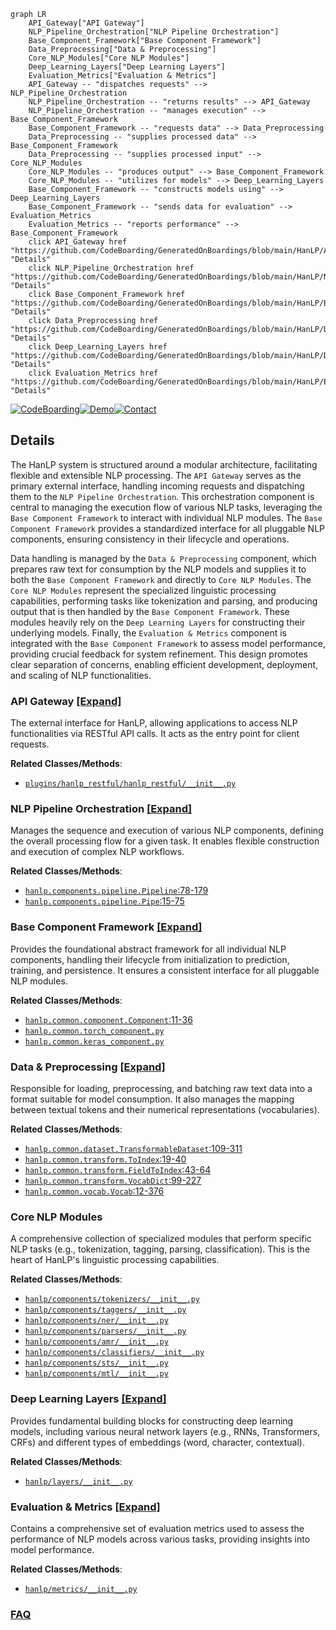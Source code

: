 ```mermaid
graph LR
    API_Gateway["API Gateway"]
    NLP_Pipeline_Orchestration["NLP Pipeline Orchestration"]
    Base_Component_Framework["Base Component Framework"]
    Data_Preprocessing["Data & Preprocessing"]
    Core_NLP_Modules["Core NLP Modules"]
    Deep_Learning_Layers["Deep Learning Layers"]
    Evaluation_Metrics["Evaluation & Metrics"]
    API_Gateway -- "dispatches requests" --> NLP_Pipeline_Orchestration
    NLP_Pipeline_Orchestration -- "returns results" --> API_Gateway
    NLP_Pipeline_Orchestration -- "manages execution" --> Base_Component_Framework
    Base_Component_Framework -- "requests data" --> Data_Preprocessing
    Data_Preprocessing -- "supplies processed data" --> Base_Component_Framework
    Data_Preprocessing -- "supplies processed input" --> Core_NLP_Modules
    Core_NLP_Modules -- "produces output" --> Base_Component_Framework
    Core_NLP_Modules -- "utilizes for models" --> Deep_Learning_Layers
    Base_Component_Framework -- "constructs models using" --> Deep_Learning_Layers
    Base_Component_Framework -- "sends data for evaluation" --> Evaluation_Metrics
    Evaluation_Metrics -- "reports performance" --> Base_Component_Framework
    click API_Gateway href "https://github.com/CodeBoarding/GeneratedOnBoardings/blob/main/HanLP/API_Gateway.md" "Details"
    click NLP_Pipeline_Orchestration href "https://github.com/CodeBoarding/GeneratedOnBoardings/blob/main/HanLP/NLP_Pipeline_Orchestration.md" "Details"
    click Base_Component_Framework href "https://github.com/CodeBoarding/GeneratedOnBoardings/blob/main/HanLP/Base_Component_Framework.md" "Details"
    click Data_Preprocessing href "https://github.com/CodeBoarding/GeneratedOnBoardings/blob/main/HanLP/Data_Preprocessing.md" "Details"
    click Deep_Learning_Layers href "https://github.com/CodeBoarding/GeneratedOnBoardings/blob/main/HanLP/Deep_Learning_Layers.md" "Details"
    click Evaluation_Metrics href "https://github.com/CodeBoarding/GeneratedOnBoardings/blob/main/HanLP/Evaluation_Metrics.md" "Details"
```

[![CodeBoarding](https://img.shields.io/badge/Generated%20by-CodeBoarding-9cf?style=flat-square)](https://github.com/CodeBoarding/GeneratedOnBoardings)[![Demo](https://img.shields.io/badge/Try%20our-Demo-blue?style=flat-square)](https://www.codeboarding.org/demo)[![Contact](https://img.shields.io/badge/Contact%20us%20-%20contact@codeboarding.org-lightgrey?style=flat-square)](mailto:contact@codeboarding.org)

## Details

The HanLP system is structured around a modular architecture, facilitating flexible and extensible NLP processing. The `API Gateway` serves as the primary external interface, handling incoming requests and dispatching them to the `NLP Pipeline Orchestration`. This orchestration component is central to managing the execution flow of various NLP tasks, leveraging the `Base Component Framework` to interact with individual NLP modules. The `Base Component Framework` provides a standardized interface for all pluggable NLP components, ensuring consistency in their lifecycle and operations.

Data handling is managed by the `Data & Preprocessing` component, which prepares raw text for consumption by the NLP models and supplies it to both the `Base Component Framework` and directly to `Core NLP Modules`. The `Core NLP Modules` represent the specialized linguistic processing capabilities, performing tasks like tokenization and parsing, and producing output that is then handled by the `Base Component Framework`. These modules heavily rely on the `Deep Learning Layers` for constructing their underlying models. Finally, the `Evaluation & Metrics` component is integrated with the `Base Component Framework` to assess model performance, providing crucial feedback for system refinement. This design promotes clear separation of concerns, enabling efficient development, deployment, and scaling of NLP functionalities.

### API Gateway [[Expand]](./API_Gateway.md)
The external interface for HanLP, allowing applications to access NLP functionalities via RESTful API calls. It acts as the entry point for client requests.


**Related Classes/Methods**:

- <a href="https://github.com/hankcs/HanLP/blob/master/plugins/hanlp_restful/hanlp_restful/__init__.py" target="_blank" rel="noopener noreferrer">`plugins/hanlp_restful/hanlp_restful/__init__.py`</a>


### NLP Pipeline Orchestration [[Expand]](./NLP_Pipeline_Orchestration.md)
Manages the sequence and execution of various NLP components, defining the overall processing flow for a given task. It enables flexible construction and execution of complex NLP workflows.


**Related Classes/Methods**:

- <a href="https://github.com/hankcs/HanLP/blob/master/hanlp/components/pipeline.py#L78-L179" target="_blank" rel="noopener noreferrer">`hanlp.components.pipeline.Pipeline`:78-179</a>
- <a href="https://github.com/hankcs/HanLP/blob/master/hanlp/components/pipeline.py#L15-L75" target="_blank" rel="noopener noreferrer">`hanlp.components.pipeline.Pipe`:15-75</a>


### Base Component Framework [[Expand]](./Base_Component_Framework.md)
Provides the foundational abstract framework for all individual NLP components, handling their lifecycle from initialization to prediction, training, and persistence. It ensures a consistent interface for all pluggable NLP modules.


**Related Classes/Methods**:

- <a href="https://github.com/hankcs/HanLP/blob/master/hanlp/common/component.py#L11-L36" target="_blank" rel="noopener noreferrer">`hanlp.common.component.Component`:11-36</a>
- <a href="https://github.com/hankcs/HanLP/blob/master/hanlp/common/torch_component.py" target="_blank" rel="noopener noreferrer">`hanlp.common.torch_component.py`</a>
- <a href="https://github.com/hankcs/HanLP/blob/master/hanlp/common/keras_component.py" target="_blank" rel="noopener noreferrer">`hanlp.common.keras_component.py`</a>


### Data & Preprocessing [[Expand]](./Data_Preprocessing.md)
Responsible for loading, preprocessing, and batching raw text data into a format suitable for model consumption. It also manages the mapping between textual tokens and their numerical representations (vocabularies).


**Related Classes/Methods**:

- <a href="https://github.com/hankcs/HanLP/blob/master/hanlp/common/dataset.py#L109-L311" target="_blank" rel="noopener noreferrer">`hanlp.common.dataset.TransformableDataset`:109-311</a>
- <a href="https://github.com/hankcs/HanLP/blob/master/hanlp/common/transform.py#L19-L40" target="_blank" rel="noopener noreferrer">`hanlp.common.transform.ToIndex`:19-40</a>
- <a href="https://github.com/hankcs/HanLP/blob/master/hanlp/common/transform.py#L43-L64" target="_blank" rel="noopener noreferrer">`hanlp.common.transform.FieldToIndex`:43-64</a>
- <a href="https://github.com/hankcs/HanLP/blob/master/hanlp/common/transform.py#L99-L227" target="_blank" rel="noopener noreferrer">`hanlp.common.transform.VocabDict`:99-227</a>
- <a href="https://github.com/hankcs/HanLP/blob/master/hanlp/common/vocab.py#L12-L376" target="_blank" rel="noopener noreferrer">`hanlp.common.vocab.Vocab`:12-376</a>


### Core NLP Modules
A comprehensive collection of specialized modules that perform specific NLP tasks (e.g., tokenization, tagging, parsing, classification). This is the heart of HanLP's linguistic processing capabilities.


**Related Classes/Methods**:

- <a href="https://github.com/hankcs/HanLP/blob/master/hanlp/components/tokenizers/__init__.py" target="_blank" rel="noopener noreferrer">`hanlp/components/tokenizers/__init__.py`</a>
- <a href="https://github.com/hankcs/HanLP/blob/master/hanlp/components/taggers/__init__.py" target="_blank" rel="noopener noreferrer">`hanlp/components/taggers/__init__.py`</a>
- <a href="https://github.com/hankcs/HanLP/blob/master/hanlp/components/ner/__init__.py" target="_blank" rel="noopener noreferrer">`hanlp/components/ner/__init__.py`</a>
- <a href="https://github.com/hankcs/HanLP/blob/master/hanlp/components/parsers/__init__.py" target="_blank" rel="noopener noreferrer">`hanlp/components/parsers/__init__.py`</a>
- <a href="https://github.com/hankcs/HanLP/blob/master/hanlp/components/amr/__init__.py" target="_blank" rel="noopener noreferrer">`hanlp/components/amr/__init__.py`</a>
- <a href="https://github.com/hankcs/HanLP/blob/master/hanlp/components/classifiers/__init__.py" target="_blank" rel="noopener noreferrer">`hanlp/components/classifiers/__init__.py`</a>
- <a href="https://github.com/hankcs/HanLP/blob/master/hanlp/components/sts/__init__.py" target="_blank" rel="noopener noreferrer">`hanlp/components/sts/__init__.py`</a>
- <a href="https://github.com/hankcs/HanLP/blob/master/hanlp/components/mtl/__init__.py" target="_blank" rel="noopener noreferrer">`hanlp/components/mtl/__init__.py`</a>


### Deep Learning Layers [[Expand]](./Deep_Learning_Layers.md)
Provides fundamental building blocks for constructing deep learning models, including various neural network layers (e.g., RNNs, Transformers, CRFs) and different types of embeddings (word, character, contextual).


**Related Classes/Methods**:

- <a href="https://github.com/hankcs/HanLP/blob/master/hanlp/layers/__init__.py" target="_blank" rel="noopener noreferrer">`hanlp/layers/__init__.py`</a>


### Evaluation & Metrics [[Expand]](./Evaluation_Metrics.md)
Contains a comprehensive set of evaluation metrics used to assess the performance of NLP models across various tasks, providing insights into model performance.


**Related Classes/Methods**:

- <a href="https://github.com/hankcs/HanLP/blob/master/hanlp/metrics/__init__.py" target="_blank" rel="noopener noreferrer">`hanlp/metrics/__init__.py`</a>




### [FAQ](https://github.com/CodeBoarding/GeneratedOnBoardings/tree/main?tab=readme-ov-file#faq)